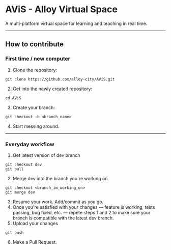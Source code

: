 # AViS - Alloy Virtual Space
A multi-platform virtual space for learning and teaching in real time.

---

## How to contribute
### First time / new computer
1) Clone the repository:
```shell
git clone https://github.com/alloy-city/AViS.git
```
2) Get into the newly created repository:
```shell
cd AViS
```
3) Create your branch:
```shell
git checkout -b <branch_name>
```
4) Start messing around.

---
### Everyday workflow
1) Get latest version of dev branch
```shell
git checkout dev
git pull
```
2) Merge dev into the branch you're working on
```shell
git checkout <branch_im_working_on>
git merge dev
```
3) Resume your work. Add/commit as you go.
4) Once you're satisfied with your changes — feature is working, tests passing, bug fixed, etc. — repete steps 1 and 2 to make sure your branch is compatible with the latest dev branch.
5) Upload your changes
```shell
git push
```
6) Make a Pull Request.